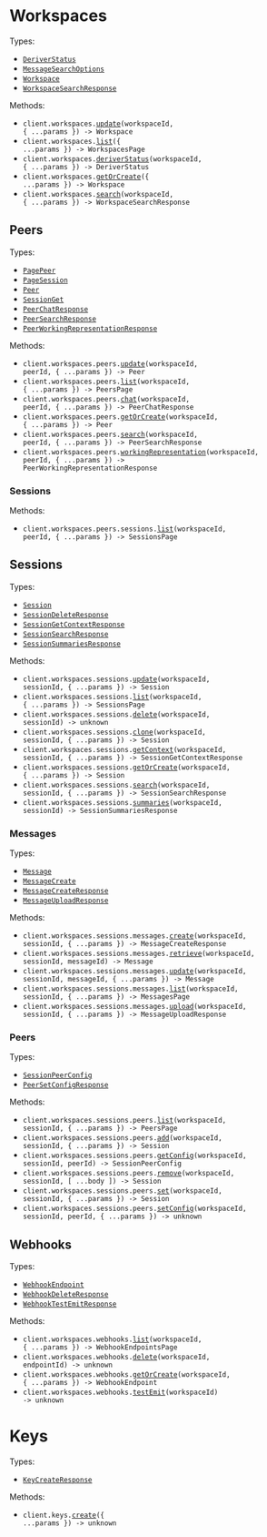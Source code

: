 # Workspaces

Types:

- <code><a href="./src/resources/workspaces/workspaces.ts">DeriverStatus</a></code>
- <code><a href="./src/resources/workspaces/workspaces.ts">MessageSearchOptions</a></code>
- <code><a href="./src/resources/workspaces/workspaces.ts">Workspace</a></code>
- <code><a href="./src/resources/workspaces/workspaces.ts">WorkspaceSearchResponse</a></code>

Methods:

- <code title="put /v2/workspaces/{workspace_id}">client.workspaces.<a href="./src/resources/workspaces/workspaces.ts">update</a>(workspaceId, { ...params }) -> Workspace</code>
- <code title="post /v2/workspaces/list">client.workspaces.<a href="./src/resources/workspaces/workspaces.ts">list</a>({ ...params }) -> WorkspacesPage</code>
- <code title="get /v2/workspaces/{workspace_id}/deriver/status">client.workspaces.<a href="./src/resources/workspaces/workspaces.ts">deriverStatus</a>(workspaceId, { ...params }) -> DeriverStatus</code>
- <code title="post /v2/workspaces">client.workspaces.<a href="./src/resources/workspaces/workspaces.ts">getOrCreate</a>({ ...params }) -> Workspace</code>
- <code title="post /v2/workspaces/{workspace_id}/search">client.workspaces.<a href="./src/resources/workspaces/workspaces.ts">search</a>(workspaceId, { ...params }) -> WorkspaceSearchResponse</code>

## Peers

Types:

- <code><a href="./src/resources/workspaces/peers/peers.ts">PagePeer</a></code>
- <code><a href="./src/resources/workspaces/peers/peers.ts">PageSession</a></code>
- <code><a href="./src/resources/workspaces/peers/peers.ts">Peer</a></code>
- <code><a href="./src/resources/workspaces/peers/peers.ts">SessionGet</a></code>
- <code><a href="./src/resources/workspaces/peers/peers.ts">PeerChatResponse</a></code>
- <code><a href="./src/resources/workspaces/peers/peers.ts">PeerSearchResponse</a></code>
- <code><a href="./src/resources/workspaces/peers/peers.ts">PeerWorkingRepresentationResponse</a></code>

Methods:

- <code title="put /v2/workspaces/{workspace_id}/peers/{peer_id}">client.workspaces.peers.<a href="./src/resources/workspaces/peers/peers.ts">update</a>(workspaceId, peerId, { ...params }) -> Peer</code>
- <code title="post /v2/workspaces/{workspace_id}/peers/list">client.workspaces.peers.<a href="./src/resources/workspaces/peers/peers.ts">list</a>(workspaceId, { ...params }) -> PeersPage</code>
- <code title="post /v2/workspaces/{workspace_id}/peers/{peer_id}/chat">client.workspaces.peers.<a href="./src/resources/workspaces/peers/peers.ts">chat</a>(workspaceId, peerId, { ...params }) -> PeerChatResponse</code>
- <code title="post /v2/workspaces/{workspace_id}/peers">client.workspaces.peers.<a href="./src/resources/workspaces/peers/peers.ts">getOrCreate</a>(workspaceId, { ...params }) -> Peer</code>
- <code title="post /v2/workspaces/{workspace_id}/peers/{peer_id}/search">client.workspaces.peers.<a href="./src/resources/workspaces/peers/peers.ts">search</a>(workspaceId, peerId, { ...params }) -> PeerSearchResponse</code>
- <code title="post /v2/workspaces/{workspace_id}/peers/{peer_id}/representation">client.workspaces.peers.<a href="./src/resources/workspaces/peers/peers.ts">workingRepresentation</a>(workspaceId, peerId, { ...params }) -> PeerWorkingRepresentationResponse</code>

### Sessions

Methods:

- <code title="post /v2/workspaces/{workspace_id}/peers/{peer_id}/sessions">client.workspaces.peers.sessions.<a href="./src/resources/workspaces/peers/sessions.ts">list</a>(workspaceId, peerId, { ...params }) -> SessionsPage</code>

## Sessions

Types:

- <code><a href="./src/resources/workspaces/sessions/sessions.ts">Session</a></code>
- <code><a href="./src/resources/workspaces/sessions/sessions.ts">SessionDeleteResponse</a></code>
- <code><a href="./src/resources/workspaces/sessions/sessions.ts">SessionGetContextResponse</a></code>
- <code><a href="./src/resources/workspaces/sessions/sessions.ts">SessionSearchResponse</a></code>
- <code><a href="./src/resources/workspaces/sessions/sessions.ts">SessionSummariesResponse</a></code>

Methods:

- <code title="put /v2/workspaces/{workspace_id}/sessions/{session_id}">client.workspaces.sessions.<a href="./src/resources/workspaces/sessions/sessions.ts">update</a>(workspaceId, sessionId, { ...params }) -> Session</code>
- <code title="post /v2/workspaces/{workspace_id}/sessions/list">client.workspaces.sessions.<a href="./src/resources/workspaces/sessions/sessions.ts">list</a>(workspaceId, { ...params }) -> SessionsPage</code>
- <code title="delete /v2/workspaces/{workspace_id}/sessions/{session_id}">client.workspaces.sessions.<a href="./src/resources/workspaces/sessions/sessions.ts">delete</a>(workspaceId, sessionId) -> unknown</code>
- <code title="get /v2/workspaces/{workspace_id}/sessions/{session_id}/clone">client.workspaces.sessions.<a href="./src/resources/workspaces/sessions/sessions.ts">clone</a>(workspaceId, sessionId, { ...params }) -> Session</code>
- <code title="get /v2/workspaces/{workspace_id}/sessions/{session_id}/context">client.workspaces.sessions.<a href="./src/resources/workspaces/sessions/sessions.ts">getContext</a>(workspaceId, sessionId, { ...params }) -> SessionGetContextResponse</code>
- <code title="post /v2/workspaces/{workspace_id}/sessions">client.workspaces.sessions.<a href="./src/resources/workspaces/sessions/sessions.ts">getOrCreate</a>(workspaceId, { ...params }) -> Session</code>
- <code title="post /v2/workspaces/{workspace_id}/sessions/{session_id}/search">client.workspaces.sessions.<a href="./src/resources/workspaces/sessions/sessions.ts">search</a>(workspaceId, sessionId, { ...params }) -> SessionSearchResponse</code>
- <code title="get /v2/workspaces/{workspace_id}/sessions/{session_id}/summaries">client.workspaces.sessions.<a href="./src/resources/workspaces/sessions/sessions.ts">summaries</a>(workspaceId, sessionId) -> SessionSummariesResponse</code>

### Messages

Types:

- <code><a href="./src/resources/workspaces/sessions/messages.ts">Message</a></code>
- <code><a href="./src/resources/workspaces/sessions/messages.ts">MessageCreate</a></code>
- <code><a href="./src/resources/workspaces/sessions/messages.ts">MessageCreateResponse</a></code>
- <code><a href="./src/resources/workspaces/sessions/messages.ts">MessageUploadResponse</a></code>

Methods:

- <code title="post /v2/workspaces/{workspace_id}/sessions/{session_id}/messages/">client.workspaces.sessions.messages.<a href="./src/resources/workspaces/sessions/messages.ts">create</a>(workspaceId, sessionId, { ...params }) -> MessageCreateResponse</code>
- <code title="get /v2/workspaces/{workspace_id}/sessions/{session_id}/messages/{message_id}">client.workspaces.sessions.messages.<a href="./src/resources/workspaces/sessions/messages.ts">retrieve</a>(workspaceId, sessionId, messageId) -> Message</code>
- <code title="put /v2/workspaces/{workspace_id}/sessions/{session_id}/messages/{message_id}">client.workspaces.sessions.messages.<a href="./src/resources/workspaces/sessions/messages.ts">update</a>(workspaceId, sessionId, messageId, { ...params }) -> Message</code>
- <code title="post /v2/workspaces/{workspace_id}/sessions/{session_id}/messages/list">client.workspaces.sessions.messages.<a href="./src/resources/workspaces/sessions/messages.ts">list</a>(workspaceId, sessionId, { ...params }) -> MessagesPage</code>
- <code title="post /v2/workspaces/{workspace_id}/sessions/{session_id}/messages/upload">client.workspaces.sessions.messages.<a href="./src/resources/workspaces/sessions/messages.ts">upload</a>(workspaceId, sessionId, { ...params }) -> MessageUploadResponse</code>

### Peers

Types:

- <code><a href="./src/resources/workspaces/sessions/peers.ts">SessionPeerConfig</a></code>
- <code><a href="./src/resources/workspaces/sessions/peers.ts">PeerSetConfigResponse</a></code>

Methods:

- <code title="get /v2/workspaces/{workspace_id}/sessions/{session_id}/peers">client.workspaces.sessions.peers.<a href="./src/resources/workspaces/sessions/peers.ts">list</a>(workspaceId, sessionId, { ...params }) -> PeersPage</code>
- <code title="post /v2/workspaces/{workspace_id}/sessions/{session_id}/peers">client.workspaces.sessions.peers.<a href="./src/resources/workspaces/sessions/peers.ts">add</a>(workspaceId, sessionId, { ...params }) -> Session</code>
- <code title="get /v2/workspaces/{workspace_id}/sessions/{session_id}/peers/{peer_id}/config">client.workspaces.sessions.peers.<a href="./src/resources/workspaces/sessions/peers.ts">getConfig</a>(workspaceId, sessionId, peerId) -> SessionPeerConfig</code>
- <code title="delete /v2/workspaces/{workspace_id}/sessions/{session_id}/peers">client.workspaces.sessions.peers.<a href="./src/resources/workspaces/sessions/peers.ts">remove</a>(workspaceId, sessionId, [ ...body ]) -> Session</code>
- <code title="put /v2/workspaces/{workspace_id}/sessions/{session_id}/peers">client.workspaces.sessions.peers.<a href="./src/resources/workspaces/sessions/peers.ts">set</a>(workspaceId, sessionId, { ...params }) -> Session</code>
- <code title="post /v2/workspaces/{workspace_id}/sessions/{session_id}/peers/{peer_id}/config">client.workspaces.sessions.peers.<a href="./src/resources/workspaces/sessions/peers.ts">setConfig</a>(workspaceId, sessionId, peerId, { ...params }) -> unknown</code>

## Webhooks

Types:

- <code><a href="./src/resources/workspaces/webhooks.ts">WebhookEndpoint</a></code>
- <code><a href="./src/resources/workspaces/webhooks.ts">WebhookDeleteResponse</a></code>
- <code><a href="./src/resources/workspaces/webhooks.ts">WebhookTestEmitResponse</a></code>

Methods:

- <code title="get /v2/workspaces/{workspace_id}/webhooks">client.workspaces.webhooks.<a href="./src/resources/workspaces/webhooks.ts">list</a>(workspaceId, { ...params }) -> WebhookEndpointsPage</code>
- <code title="delete /v2/workspaces/{workspace_id}/webhooks/{endpoint_id}">client.workspaces.webhooks.<a href="./src/resources/workspaces/webhooks.ts">delete</a>(workspaceId, endpointId) -> unknown</code>
- <code title="post /v2/workspaces/{workspace_id}/webhooks">client.workspaces.webhooks.<a href="./src/resources/workspaces/webhooks.ts">getOrCreate</a>(workspaceId, { ...params }) -> WebhookEndpoint</code>
- <code title="get /v2/workspaces/{workspace_id}/webhooks/test">client.workspaces.webhooks.<a href="./src/resources/workspaces/webhooks.ts">testEmit</a>(workspaceId) -> unknown</code>

# Keys

Types:

- <code><a href="./src/resources/keys.ts">KeyCreateResponse</a></code>

Methods:

- <code title="post /v2/keys">client.keys.<a href="./src/resources/keys.ts">create</a>({ ...params }) -> unknown</code>
